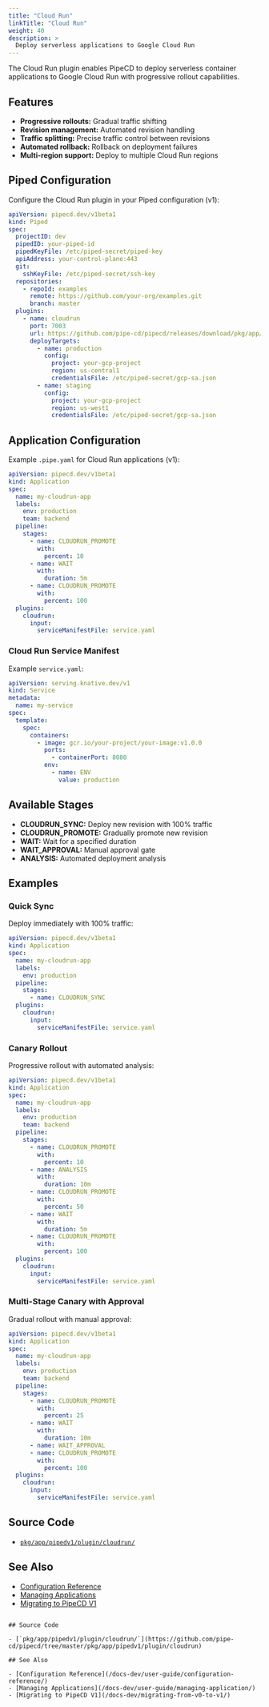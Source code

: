 ```yaml
---
title: "Cloud Run"
linkTitle: "Cloud Run"
weight: 40
description: >
  Deploy serverless applications to Google Cloud Run
---
```


The Cloud Run plugin enables PipeCD to deploy serverless container applications to Google Cloud Run with progressive rollout capabilities.

## Features

- **Progressive rollouts:** Gradual traffic shifting
- **Revision management:** Automated revision handling
- **Traffic splitting:** Precise traffic control between revisions
- **Automated rollback:** Rollback on deployment failures
- **Multi-region support:** Deploy to multiple Cloud Run regions

## Piped Configuration

Configure the Cloud Run plugin in your Piped configuration (v1):
```yaml
apiVersion: pipecd.dev/v1beta1
kind: Piped
spec:
  projectID: dev
  pipedID: your-piped-id
  pipedKeyFile: /etc/piped-secret/piped-key
  apiAddress: your-control-plane:443
  git:
    sshKeyFile: /etc/piped-secret/ssh-key
  repositories:
    - repoId: examples
      remote: https://github.com/your-org/examples.git
      branch: master
  plugins:
    - name: cloudrun
      port: 7003
      url: https://github.com/pipe-cd/pipecd/releases/download/pkg/app/pipedv1/plugin/cloudrun/v0.1.0/cloudrun_linux_amd64
      deployTargets:
        - name: production
          config:
            project: your-gcp-project
            region: us-central1
            credentialsFile: /etc/piped-secret/gcp-sa.json
        - name: staging
          config:
            project: your-gcp-project
            region: us-west1
            credentialsFile: /etc/piped-secret/gcp-sa.json
```

## Application Configuration

Example `.pipe.yaml` for Cloud Run applications (v1):

```yaml
apiVersion: pipecd.dev/v1beta1
kind: Application
spec:
  name: my-cloudrun-app
  labels:
    env: production
    team: backend
  pipeline:
    stages:
      - name: CLOUDRUN_PROMOTE
        with:
          percent: 10
      - name: WAIT
        with:
          duration: 5m
      - name: CLOUDRUN_PROMOTE
        with:
          percent: 100
  plugins:
    cloudrun:
      input:
        serviceManifestFile: service.yaml
```

### Cloud Run Service Manifest

Example `service.yaml`:

```yaml
apiVersion: serving.knative.dev/v1
kind: Service
metadata:
  name: my-service
spec:
  template:
    spec:
      containers:
        - image: gcr.io/your-project/your-image:v1.0.0
          ports:
            - containerPort: 8080
          env:
            - name: ENV
              value: production
```

## Available Stages

- **CLOUDRUN_SYNC:** Deploy new revision with 100% traffic
- **CLOUDRUN_PROMOTE:** Gradually promote new revision
- **WAIT:** Wait for a specified duration
- **WAIT_APPROVAL:** Manual approval gate
- **ANALYSIS:** Automated deployment analysis

## Examples

### Quick Sync

Deploy immediately with 100% traffic:

```yaml
apiVersion: pipecd.dev/v1beta1
kind: Application
spec:
  name: my-cloudrun-app
  labels:
    env: production
  pipeline:
    stages:
      - name: CLOUDRUN_SYNC
  plugins:
    cloudrun:
      input:
        serviceManifestFile: service.yaml

```

### Canary Rollout

Progressive rollout with automated analysis:

```yaml
apiVersion: pipecd.dev/v1beta1
kind: Application
spec:
  name: my-cloudrun-app
  labels:
    env: production
    team: backend
  pipeline:
    stages:
      - name: CLOUDRUN_PROMOTE
        with:
          percent: 10
      - name: ANALYSIS
        with:
          duration: 10m
      - name: CLOUDRUN_PROMOTE
        with:
          percent: 50
      - name: WAIT
        with:
          duration: 5m
      - name: CLOUDRUN_PROMOTE
        with:
          percent: 100
  plugins:
    cloudrun:
      input:
        serviceManifestFile: service.yaml
```

### Multi-Stage Canary with Approval

Gradual rollout with manual approval:

```yaml
apiVersion: pipecd.dev/v1beta1
kind: Application
spec:
  name: my-cloudrun-app
  labels:
    env: production
    team: backend
  pipeline:
    stages:
      - name: CLOUDRUN_PROMOTE
        with:
          percent: 25
      - name: WAIT
        with:
          duration: 10m
      - name: WAIT_APPROVAL
      - name: CLOUDRUN_PROMOTE
        with:
          percent: 100
  plugins:
    cloudrun:
      input:
        serviceManifestFile: service.yaml
```

## Source Code

- [`pkg/app/pipedv1/plugin/cloudrun/`](https://github.com/pipe-cd/pipecd/tree/master/pkg/app/pipedv1/plugin/cloudrun)

## See Also

- [Configuration Reference](/docs-dev/user-guide/configuration-reference/)
- [Managing Applications](/docs-dev/user-guide/managing-application/)
- [Migrating to PipeCD V1](/docs-dev/migrating-from-v0-to-v1/)
```

## Source Code

- [`pkg/app/pipedv1/plugin/cloudrun/`](https://github.com/pipe-cd/pipecd/tree/master/pkg/app/pipedv1/plugin/cloudrun)

## See Also

- [Configuration Reference](/docs-dev/user-guide/configuration-reference/)
- [Managing Applications](/docs-dev/user-guide/managing-application/)
- [Migrating to PipeCD V1](/docs-dev/migrating-from-v0-to-v1/)